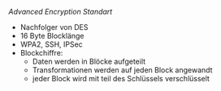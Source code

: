 _Advanced Encryption Standart_

- Nachfolger von DES
- 16 Byte Blocklänge
- WPA2, SSH, IPSec
- Blockchiffre:
	- Daten werden in Blöcke aufgeteilt
	- Transformationen werden auf jeden Block angewandt
	- jeder Block wird mit teil des Schlüssels verschlüsselt
